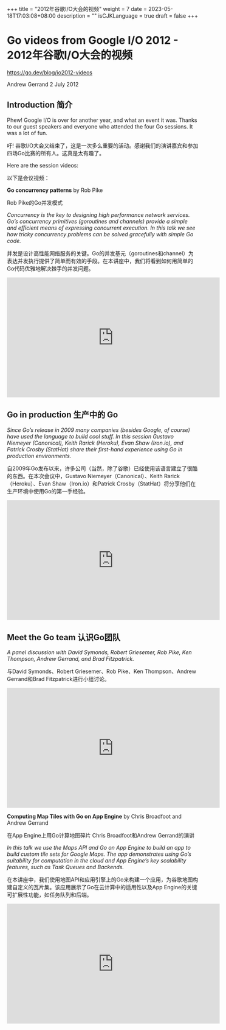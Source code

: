 +++
title = "2012年谷歌I/O大会的视频"
weight = 7
date = 2023-05-18T17:03:08+08:00
description = ""
isCJKLanguage = true
draft = false
+++

# Go videos from Google I/O 2012 - 2012年谷歌I/O大会的视频

https://go.dev/blog/io2012-videos

Andrew Gerrand
2 July 2012

## Introduction 简介

Phew! Google I/O is over for another year, and what an event it was. Thanks to our guest speakers and everyone who attended the four Go sessions. It was a lot of fun.

吁! 谷歌I/O大会又结束了，这是一次多么重要的活动。感谢我们的演讲嘉宾和参加四场Go比赛的所有人。这真是太有趣了。

Here are the session videos:

以下是会议视频：

**Go concurrency patterns** by Rob Pike

Rob Pike的Go并发模式

*Concurrency is the key to designing high performance network services. Go’s concurrency primitives (goroutines and channels) provide a simple and efficient means of expressing concurrent execution. In this talk we see how tricky concurrency problems can be solved gracefully with simple Go code.*

并发是设计高性能网络服务的关键。Go的并发基元（goroutines和channel）为表达并发执行提供了简单而有效的手段。在本讲座中，我们将看到如何用简单的Go代码优雅地解决棘手的并发问题。

<iframe src="https://www.youtube.com/embed/f6kdp27TYZs" width="560" height="315" frameborder="0" allowfullscreen="" mozallowfullscreen="" webkitallowfullscreen="" style="box-sizing: border-box;"></iframe>

## Go in production 生产中的 Go

*Since Go’s release in 2009 many companies (besides Google, of course) have used the language to build cool stuff. In this session Gustavo Niemeyer (Canonical), Keith Rarick (Heroku), Evan Shaw (Iron.io), and Patrick Crosby (StatHat) share their first-hand experience using Go in production environments.*

自2009年Go发布以来，许多公司（当然，除了谷歌）已经使用该语言建立了很酷的东西。在本次会议中，Gustavo Niemeyer（Canonical）、Keith Rarick（Heroku）、Evan Shaw（Iron.io）和Patrick Crosby（StatHat）将分享他们在生产环境中使用Go的第一手经验。

<iframe src="https://www.youtube.com/embed/kKQLhGZVN4A" width="560" height="315" frameborder="0" allowfullscreen="" mozallowfullscreen="" webkitallowfullscreen="" style="box-sizing: border-box;"></iframe>

## Meet the Go team 认识Go团队

*A panel discussion with David Symonds, Robert Griesemer, Rob Pike, Ken Thompson, Andrew Gerrand, and Brad Fitzpatrick.*

与David Symonds、Robert Griesemer、Rob Pike、Ken Thompson、Andrew Gerrand和Brad Fitzpatrick进行小组讨论。

<iframe src="https://www.youtube.com/embed/sln-gJaURzk" width="560" height="315" frameborder="0" allowfullscreen="" mozallowfullscreen="" webkitallowfullscreen="" style="box-sizing: border-box;"></iframe>

**Computing Map Tiles with Go on App Engine** by Chris Broadfoot and Andrew Gerrand

在App Engine上用Go计算地图碎片 Chris Broadfoot和Andrew Gerrand的演讲

*In this talk we use the Maps API and Go on App Engine to build an app to build custom tile sets for Google Maps. The app demonstrates using Go’s suitability for computation in the cloud and App Engine’s key scalability features, such as Task Queues and Backends.*

在本讲座中，我们使用地图API和应用引擎上的Go来构建一个应用，为谷歌地图构建自定义的瓦片集。该应用展示了Go在云计算中的适用性以及App Engine的关键可扩展性功能，如任务队列和后端。

<iframe src="https://www.youtube.com/embed/sPagpg0b7no" width="560" height="315" frameborder="0" allowfullscreen="" mozallowfullscreen="" webkitallowfullscreen="" style="box-sizing: border-box;"></iframe>
